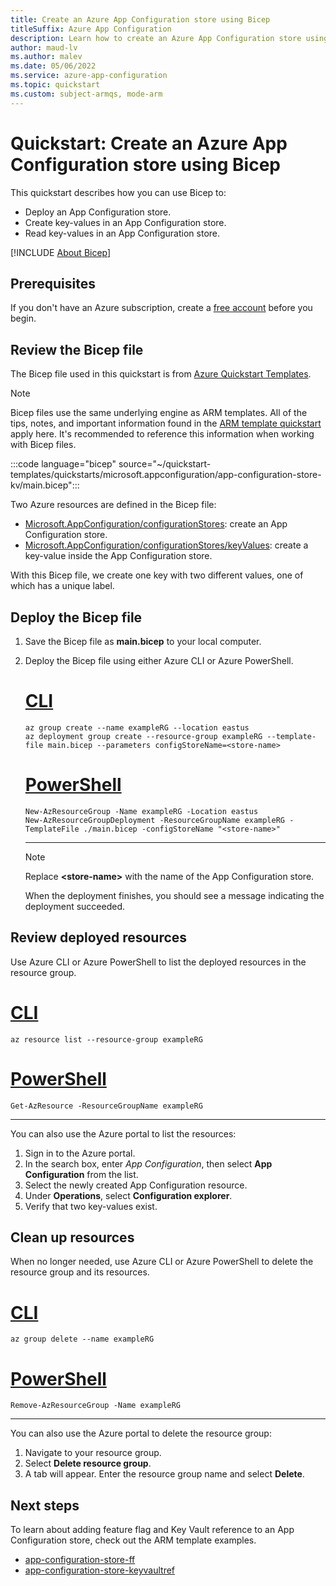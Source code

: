 ```yaml
---
title: Create an Azure App Configuration store using Bicep
titleSuffix: Azure App Configuration
description: Learn how to create an Azure App Configuration store using Bicep.
author: maud-lv
ms.author: malev
ms.date: 05/06/2022
ms.service: azure-app-configuration
ms.topic: quickstart
ms.custom: subject-armqs, mode-arm
---
```


# Quickstart: Create an Azure App Configuration store using Bicep

This quickstart describes how you can use Bicep to:

- Deploy an App Configuration store.
- Create key-values in an App Configuration store.
- Read key-values in an App Configuration store.

[!INCLUDE [About Bicep](../../includes/resource-manager-quickstart-bicep-introduction.md)]

## Prerequisites

If you don't have an Azure subscription, create a [free account](https://azure.microsoft.com/free/?WT.mc_id=A261C142F) before you begin.

## Review the Bicep file

The Bicep file used in this quickstart is from [Azure Quickstart Templates](https://azure.microsoft.com/resources/templates/app-configuration-store-kv/).

> [!NOTE]
> Bicep files use the same underlying engine as ARM templates. All of the tips, notes, and important information found in the [ARM template quickstart](./quickstart-resource-manager.md) apply here. It's recommended to reference this information when working with Bicep files.

:::code language="bicep" source="~/quickstart-templates/quickstarts/microsoft.appconfiguration/app-configuration-store-kv/main.bicep":::

Two Azure resources are defined in the Bicep file:

- [Microsoft.AppConfiguration/configurationStores](/azure/templates/microsoft.appconfiguration/2020-07-01-preview/configurationstores): create an App Configuration store.
- [Microsoft.AppConfiguration/configurationStores/keyValues](/azure/templates/microsoft.appconfiguration/2020-07-01-preview/configurationstores/keyvalues): create a key-value inside the App Configuration store.

With this Bicep file, we create one key with two different values, one of which has a unique label.

## Deploy the Bicep file

1. Save the Bicep file as **main.bicep** to your local computer.
1. Deploy the Bicep file using either Azure CLI or Azure PowerShell.

    # [CLI](#tab/CLI)

    ```azurecli
    az group create --name exampleRG --location eastus
    az deployment group create --resource-group exampleRG --template-file main.bicep --parameters configStoreName=<store-name>
    ```

    # [PowerShell](#tab/PowerShell)

    ```azurepowershell
    New-AzResourceGroup -Name exampleRG -Location eastus
    New-AzResourceGroupDeployment -ResourceGroupName exampleRG -TemplateFile ./main.bicep -configStoreName "<store-name>"
    ```

    ---

    > [!NOTE]
    > Replace **\<store-name\>** with the name of the App Configuration store.

    When the deployment finishes, you should see a message indicating the deployment succeeded.

## Review deployed resources

Use Azure CLI or Azure PowerShell to list the deployed resources in the resource group.

# [CLI](#tab/CLI)

```azurecli-interactive
az resource list --resource-group exampleRG
```

# [PowerShell](#tab/PowerShell)

```azurepowershell-interactive
Get-AzResource -ResourceGroupName exampleRG
```

---

You can also use the Azure portal to list the resources:

1. Sign in to the Azure portal.
1. In the search box, enter *App Configuration*, then select **App Configuration** from the list.
1. Select the newly created App Configuration resource.
1. Under **Operations**, select **Configuration explorer**.
1. Verify that two key-values exist.

## Clean up resources

When no longer needed, use Azure CLI or Azure PowerShell to delete the resource group and its resources.

# [CLI](#tab/CLI)

```azurecli-interactive
az group delete --name exampleRG
```

# [PowerShell](#tab/PowerShell)

```azurepowershell-interactive
Remove-AzResourceGroup -Name exampleRG
```

---

You can also use the Azure portal to delete the resource group:

1. Navigate to your resource group.
1. Select **Delete resource group**.
1. A tab will appear. Enter the resource group name and select **Delete**.

## Next steps

To learn about adding feature flag and Key Vault reference to an App Configuration store, check out the ARM template examples.

- [app-configuration-store-ff](https://azure.microsoft.com/resources/templates/app-configuration-store-ff/)
- [app-configuration-store-keyvaultref](https://azure.microsoft.com/resources/templates/app-configuration-store-keyvaultref/)
